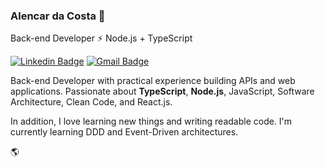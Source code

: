 ### Alencar da Costa 👋

Back-end Developer ⚡ Node.js + TypeScript

[![Linkedin Badge](https://img.shields.io/badge/-Alencar%20da%20Costa-9580ff?style=flat-square&logo=Linkedin&logoColor=white&link=https://www.linkedin.com/in/alencar-da-costa/)](https://www.linkedin.com/in/alencar-da-costa/)
[![Gmail Badge](https://img.shields.io/badge/-alcosta@inf.ufrgs.br-9580ff?style=flat-square&logo=Gmail&logoColor=white&link=mailto:alcosta@inf.ufrgs.br)](alcosta@inf.ufrgs.br)

Back-end Developer with practical experience building APIs and web applications. 
Passionate about **TypeScript**, **Node.js**, JavaScript, Software Architecture, Clean Code, and React.js. 

In addition, I love learning new things and writing readable code. I'm currently learning DDD and Event-Driven architectures.

🌎
